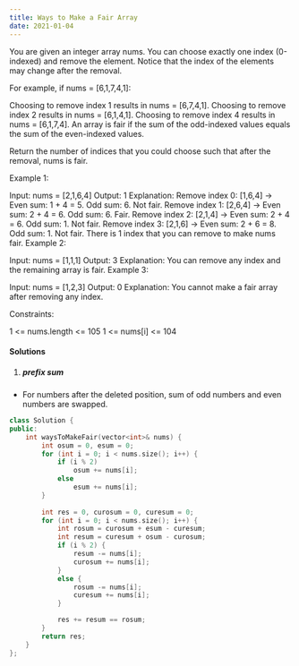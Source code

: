 ```yaml
---
title: Ways to Make a Fair Array
date: 2021-01-04
---
```

You are given an integer array nums. You can choose exactly one index (0-indexed) and remove the element. Notice that the index of the elements may change after the removal.

For example, if nums = [6,1,7,4,1]:

Choosing to remove index 1 results in nums = [6,7,4,1].
Choosing to remove index 2 results in nums = [6,1,4,1].
Choosing to remove index 4 results in nums = [6,1,7,4].
An array is fair if the sum of the odd-indexed values equals the sum of the even-indexed values.

Return the number of indices that you could choose such that after the removal, nums is fair.

 

Example 1:

Input: nums = [2,1,6,4]
Output: 1
Explanation:
Remove index 0: [1,6,4] -> Even sum: 1 + 4 = 5. Odd sum: 6. Not fair.
Remove index 1: [2,6,4] -> Even sum: 2 + 4 = 6. Odd sum: 6. Fair.
Remove index 2: [2,1,4] -> Even sum: 2 + 4 = 6. Odd sum: 1. Not fair.
Remove index 3: [2,1,6] -> Even sum: 2 + 6 = 8. Odd sum: 1. Not fair.
There is 1 index that you can remove to make nums fair.
Example 2:

Input: nums = [1,1,1]
Output: 3
Explanation: You can remove any index and the remaining array is fair.
Example 3:

Input: nums = [1,2,3]
Output: 0
Explanation: You cannot make a fair array after removing any index.
 

Constraints:

1 <= nums.length <= 105
1 <= nums[i] <= 104

#### Solutions

1. ##### prefix sum

- For numbers after the deleted position, sum of odd numbers and even numbers are swapped.

```cpp
class Solution {
public:
    int waysToMakeFair(vector<int>& nums) {
        int osum = 0, esum = 0;
        for (int i = 0; i < nums.size(); i++) {
            if (i % 2)
                osum += nums[i];
            else
                esum += nums[i];
        }
        
        int res = 0, curosum = 0, curesum = 0;
        for (int i = 0; i < nums.size(); i++) {
            int rosum = curosum + esum - curesum;
            int resum = curesum + osum - curosum;
            if (i % 2) {
                resum -= nums[i];
                curosum += nums[i];
            }
            else {
                rosum -= nums[i];
                curesum += nums[i];
            }

            res += resum == rosum;
        }
        return res;
    }
};
```